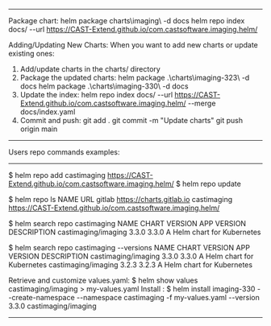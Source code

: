 -------------------------------------------------------------------------------------------------------------
Package chart:
helm package charts\imaging\ -d docs
helm repo index docs/ --url https://CAST-Extend.github.io/com.castsoftware.imaging.helm/

Adding/Updating New Charts:
When you want to add new charts or update existing ones:
1. Add/update charts in the charts/ directory
2. Package the updated charts:
    helm package .\charts\imaging-323\ -d docs
    helm package .\charts\imaging-330\ -d docs
3. Update the index:
    helm repo index docs/ --url https://CAST-Extend.github.io/com.castsoftware.imaging.helm/ --merge docs/index.yaml
4. Commit and push:
    git add .
    git commit -m "Update charts"
    git push origin main

*****************************
Users repo commands examples:
*****************************
$ helm repo add castimaging https://CAST-Extend.github.io/com.castsoftware.imaging.helm/
$ helm repo update

$ helm repo ls
NAME        URL
gitlab      https://charts.gitlab.io
castimaging https://CAST-Extend.github.io/com.castsoftware.imaging.helm/

$ helm search repo castimaging
NAME                CHART VERSION   APP VERSION     DESCRIPTION
castimaging/imaging 3.3.0           3.3.0           A Helm chart for Kubernetes

$ helm search repo castimaging --versions
NAME                    CHART VERSION   APP VERSION     DESCRIPTION
castimaging/imaging     3.3.0           3.3.0           A Helm chart for Kubernetes
castimaging/imaging     3.2.3           3.2.3           A Helm chart for Kubernetes

Retrieve and customize values.yaml:
$ helm show values castimaging/imaging > my-values.yaml
Install :
$ helm install imaging-330 --create-namespace --namespace castimaging -f my-values.yaml --version 3.3.0 castimaging/imaging

-------------------------------------------------------------------------------------------------------------

